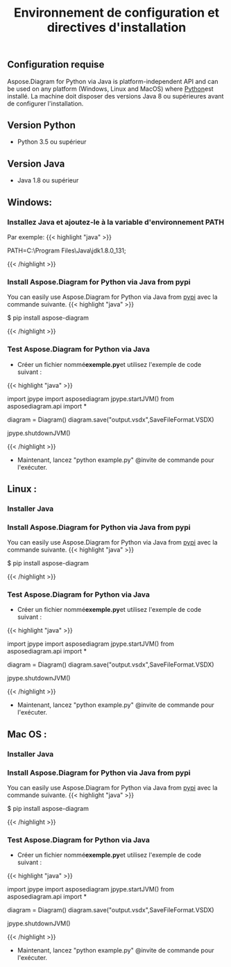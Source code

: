﻿---
title: Environnement de configuration et directives d'installation
type: docs
weight: 20
url: /fr/python-java/setup-environment-and-installation-guidelines/
aliases: [/java/aspose-diagram-for-python-via-java-system-requirements/, /pythonjava/system-requirements/]
keywords: python, visio, instal
description: setup Aspose.Diagram for Python via Java and installation guidelines
---
## **Configuration requise**
Aspose.Diagram for Python via Java is platform-independent API and can be used on any platform (Windows, Linux and MacOS) where [Python](https://www.python.org/downloads/)est installé. La machine doit disposer des versions Java 8 ou supérieures avant de configurer l'installation.

## **Version Python**
- Python 3.5 ou supérieur
## **Version Java**
- Java 1.8 ou supérieur

## **Windows:**
### **Installez Java et ajoutez-le à la variable d'environnement PATH**
Par exemple:
{{< highlight "java" >}}

PATH=C:\Program Files\Java\jdk1.8.0_131;

{{< /highlight >}}
  
### **Install Aspose.Diagram for Python via Java from pypi**
You can easily use Aspose.Diagram for Python via Java from [pypi](https://pypi.org/project/aspose-diagram/) avec la commande suivante.
{{< highlight "java" >}}

 $ pip install aspose-diagram

{{< /highlight >}}

### **Test Aspose.Diagram for Python via Java**
-  Créer un fichier nommé**exemple.py**et utilisez l'exemple de code suivant :

{{< highlight "java" >}}

import jpype
import asposediagram
jpype.startJVM()
from asposediagram.api import *

diagram = Diagram()
diagram.save("output.vsdx",SaveFileFormat.VSDX)

jpype.shutdownJVM()

{{< /highlight >}}

- Maintenant, lancez "python example.py" @invite de commande pour l'exécuter.

## **Linux :**
### **Installer Java**
  
### **Install Aspose.Diagram for Python via Java from pypi**
You can easily use Aspose.Diagram for Python via Java from [pypi](https://pypi.org/project/aspose-diagram/) avec la commande suivante.
{{< highlight "java" >}}

 $ pip install aspose-diagram

{{< /highlight >}}

### **Test Aspose.Diagram for Python via Java**
-  Créer un fichier nommé**exemple.py**et utilisez l'exemple de code suivant :

{{< highlight "java" >}}

import jpype
import asposediagram
jpype.startJVM()
from asposediagram.api import *

diagram = Diagram()
diagram.save("output.vsdx",SaveFileFormat.VSDX)

jpype.shutdownJVM()

{{< /highlight >}}

- Maintenant, lancez "python example.py" @invite de commande pour l'exécuter.

## **Mac OS :**
### **Installer Java**
  
### **Install Aspose.Diagram for Python via Java from pypi**
You can easily use Aspose.Diagram for Python via Java from [pypi](https://pypi.org/project/aspose-diagram/) avec la commande suivante.
{{< highlight "java" >}}

 $ pip install aspose-diagram

{{< /highlight >}}

### **Test Aspose.Diagram for Python via Java**
-  Créer un fichier nommé**exemple.py**et utilisez l'exemple de code suivant :

{{< highlight "java" >}}

import jpype
import asposediagram
jpype.startJVM()
from asposediagram.api import *

diagram = Diagram()
diagram.save("output.vsdx",SaveFileFormat.VSDX)

jpype.shutdownJVM()

{{< /highlight >}}

- Maintenant, lancez "python example.py" @invite de commande pour l'exécuter.

